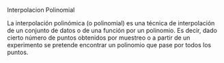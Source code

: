 Interpolacion Polinomial

La interpolación polinómica (o polinomial) es una técnica de interpolación de un conjunto de datos o de una función por un polinomio. Es decir, dado cierto número de puntos obtenidos por muestreo o a partir de un experimento se pretende encontrar un polinomio que pase por todos los puntos.
